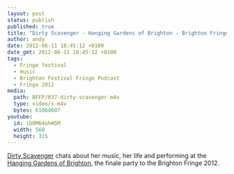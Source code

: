 ```yaml
---
layout: post
status: publish
published: true
title: "Dirty Scavenger - Hanging Gardens of Brighton - Brighton Fringe 2012"
author: andy
date: 2012-06-11 18:45:12 +0100
date_gmt: 2012-06-11 18:45:12 +0100
tags:
  - Fringe festival
  - music
  - Brighton Festival Fringe Podcast
  - Fringe 2012
media:
  path: BFFP/037-dirty-scavenger.m4v
  type: video/x-m4v
  bytes: 61064607
youtube:
  id: ib9M64ohW5M
  width: 560
  height: 315
---
```

[Dirty Scavenger](http://www.myspace.com/dirtyscavenger) chats about her music, 
her life and performing at the [Hanging Gardens of Brighton](http://www.babylonfestivals.com), 
the finale party to the Brighton Fringe 2012.
